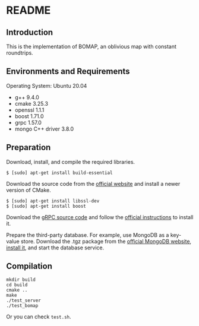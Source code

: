 # README
## Introduction
This is the implementation of BOMAP, an oblivious map with constant roundtrips.
## Environments and Requirements
Operating System: Ubuntu 20.04
- g++ 9.4.0
- cmake 3.25.3
- openssl 1.1.1
- boost 1.71.0
- grpc 1.57.0
- mongo C++ driver 3.8.0
## Preparation
Download, install, and compile the required libraries.
```
$ [sudo] apt-get install build-essential
```
Download the source code from the [official website](https://cmake.org/download/) and install a newer version of CMake.
```
$ [sudo] apt-get install libssl-dev
$ [sudo] apt-get install boost
```
Download the [gRPC source code](https://github.com/grpc/grpc) and follow the [official instructions](https://github.com/grpc/grpc/blob/master/BUILDING.md) to install it.

Prepare the third-party database. For example, use MongoDB as a key-value store. Download the .tgz package from the [official MongoDB website](https://www.mongodb.com/docs/manual/tutorial/install-mongodb-on-ubuntu-tarball), [install it](https://www.mongodb.com/docs/manual/tutorial/install-mongodb-on-ubuntu-tarball/), and start the database service.
## Compilation
```
mkdir build
cd build
cmake ..
make
./test_server
./test_bomap
```
Or you can check `test.sh`.

